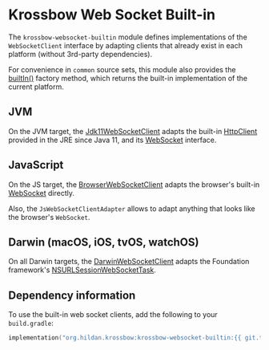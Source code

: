 # Krossbow Web Socket Built-in

The `krossbow-websocket-builtin` module defines implementations of the `WebSocketClient` interface by adapting
clients that already exist in each platform (without 3rd-party dependencies).

For convenience in `common` source sets, this module also provides the
[builtIn()](../kdoc/krossbow-websocket-builtin/org.hildan.krossbow.websocket.builtin/built-in.html)
factory method, which returns the built-in implementation of the current platform.

## JVM

On the JVM target, the
[Jdk11WebSocketClient](../kdoc/krossbow-websocket-builtin/org.hildan.krossbow.websocket.jdk/-jdk11-web-socket-client/index.html)
adapts the built-in
[HttpClient](https://docs.oracle.com/en/java/javase/17/docs/api/java.net.http/java/net/http/HttpClient.html)
provided in the JRE since Java 11, and its
[WebSocket](https://docs.oracle.com/en/java/javase/17/docs/api/java.net.http/java/net/http/WebSocket.html) interface.

## JavaScript

On the JS target, the 
[BrowserWebSocketClient](../kdoc/krossbow-websocket-builtin/org.hildan.krossbow.websocket.js/-browser-web-socket-client/index.html)
adapts the browser's built-in
[WebSocket](https://developer.mozilla.org/en-US/docs/Web/API/WebSocket) directly.

Also, the `JsWebSocketClientAdapter` allows to adapt anything that looks like the browser's `WebSocket`.

## Darwin (macOS, iOS, tvOS, watchOS)

On all Darwin targets, the 
[DarwinWebSocketClient](../kdoc/krossbow-websocket-builtin/org.hildan.krossbow.websocket.darwin/-darwin-web-socket-client/index.html)
adapts the Foundation framework's
[NSURLSessionWebSocketTask](https://developer.apple.com/documentation/foundation/nsurlsessionwebsockettask).

## Dependency information

To use the built-in web socket clients, add the following to your `build.gradle`:

```kotlin
implementation("org.hildan.krossbow:krossbow-websocket-builtin:{{ git.tag }}")
```
